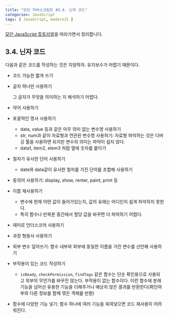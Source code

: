 ```yaml
---
title: "모던 자바스크립트 #3.4. 닌자 코드"
categories: JavaScript
tags: [ JavaScript, modernJS ]
---
```


[모던 JavaScript 튜토리얼](https://ko.javascript.info/)을 따라가면서 정리합니다.

## 3.4. 닌자 코드

다음과 같은 코드를 작성하는 것은 지양하자. 유지보수가 어렵기 때문이다.

- 코드 가능한 짧게 쓰기

- 글자 하나만 사용하기

  그 글자가 무엇을 의미하는 지 해석하기 어렵다. 

- 약어 사용하기

- 포괄적인 명사 사용하기

  - data, value 등과 같은 아무 의미 없는 변수명 사용하기
  - str, num과 같이 자료형과 연관된 변수명 사용하기: 자료형 파악하는 것은 디버깅 툴을 사용하면 되지만 변수의 의미는 파악이 쉽지 않다.
  - data1, item2, elem3 처럼 옆에 숫자를 붙이기

- 철자가 유사한 단어 사용하기

  - date와 data같이 유사한 철자를 가진 단어를 조합해 사용하기

- 동의어 사용하기: display, show, renter, paint, print 등

- 이름 재사용하기

  - 변수에 현재 어떤 값이 들어가있는지, 값의 유래는 어디인지 쉽게 파악하지 못한다.
  - 특히 함수나 반복문 중간에서 할당 값을 바꾸면 더 파악하기 어렵다.

- 재미로 언더스코어 사용하기

- 과장 형용사 사용하기

- 외부 변수 덮어쓰기: 함수 내부와 외부에 동일한 이름을 가진 변수를 선언해 사용하기

- 부작용이 있는 코드 작성하기

  - `isReady`, `checkPermission`, `findTags` 같은 함수는 단순 확인용으로 사용되고 외부의 무언가를 바꾸진 않는다. 부작용이 없는 함수이다. 이런 함수에 본래 기능을 넘어선 유용한 기능을 더해주거나 예상치 않은 결과를 반환한다(확인여부와 다른 정보를 함께 엮은 객체를 반환)

- 함수에 다양한 기능 넣기: 함수 하나에 여러 기능을 욱여넣으면 코드 재사용이 어려워진다.

